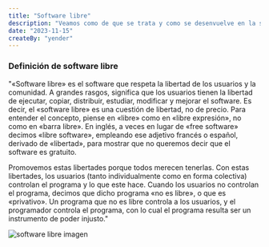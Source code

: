 ```yaml
---
title: "Software libre"
description: "Veamos como de que se trata y como se desenvuelve en la sociedad"
date: "2023-11-15"
createBy: "yender"
---
```


### Definición de software libre

"«Software libre» es el software que respeta la libertad de los usuarios y la comunidad. A grandes rasgos, significa que los usuarios tienen la libertad de ejecutar, copiar, distribuir, estudiar, modificar y mejorar el software. Es decir, el «software libre» es una cuestión de libertad, no de precio. Para entender el concepto, piense en «libre» como en «libre expresión», no como en «barra libre». En inglés, a veces en lugar de «free software» decimos «libre software», empleando ese adjetivo francés o español, derivado de «libertad», para mostrar que no queremos decir que el software es gratuito.

Promovemos estas libertades porque todos merecen tenerlas. Con estas libertades, los usuarios (tanto individualmente como en forma colectiva) controlan el programa y lo que este hace. Cuando los usuarios no controlan el programa, decimos que dicho programa «no es libre», o que es «privativo». Un programa que no es libre controla a los usuarios, y el programador controla el programa, con lo cual el programa resulta ser un instrumento de poder injusto."

![software libre imagen](/images/software-libre.png)
